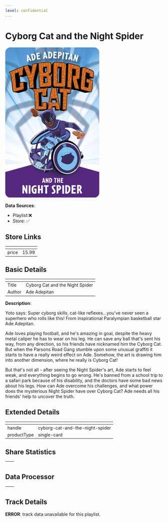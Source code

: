 ```yaml
---
level: confidential
---
```

# Cyborg Cat and the Night Spider

![card_[67IZ0].png](../../img/cards/card_[67IZ0].png)

**Data Sources**: 

- Playlist:❌
- Store: ✅


## Store Links

| <!-- --> | <!-- --> |
| - | - |
| price | 15.99 |


## Basic Details

| <!-- --> | <!-- --> |
| - | - |
| Title | Cyborg Cat and the Night Spider |
| Author | Ade Adepitan |

**Description**:

Yoto says: Super cyborg skills, cat-like reflexes...you've never seen a superhero who rolls like this! From inspirational Paralympian basketball star Ade Adepitan.

Ade loves playing football, and he's amazing in goal, despite the heavy metal caliper he has to wear on his leg. He can save any ball that's sent his way, from any direction, so his friends have nicknamed him the Cyborg Cat. But when the Parsons Road Gang stumble upon some unusual graffiti it starts to have a really weird effect on Ade. Somehow, the art is drawing him into another dimension, where he really is Cyborg Cat!  
  
But that's not all - after seeing the Night Spider's art, Ade starts to feel weak, and everything begins to go wrong. He's banned from a school trip to a safari park because of his disability, and the doctors have some bad news about his legs. How can Ade overcome his challenges, and what power does the mysterious Night Spider have over Cyborg Cat? Ade needs all his friends' help to uncover the truth.


## Extended Details

| <!-- --> | <!-- --> |
| - | - |
| handle | cyborg-cat-and-the-night-spider |
| productType | single-card |


## Share Statistics

| <!-- --> | <!-- --> |
| - | - |


## Data Processor

| <!-- --> | <!-- --> |
| - | - |


## Track Details

**ERROR**: track data unavailable for this playlist.
